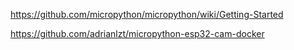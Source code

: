 https://github.com/micropython/micropython/wiki/Getting-Started

https://github.com/adrianlzt/micropython-esp32-cam-docker
